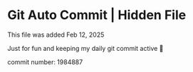 # Git Auto Commit | Hidden File

This file was added Feb 12, 2025

Just for fun and keeping my daily git commit active 🤪

commit number: 1984887
